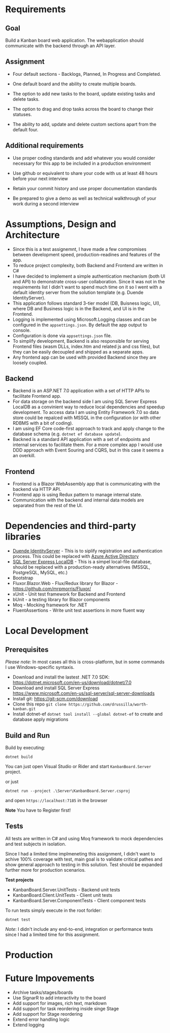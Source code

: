 # Requirements

## Goal
Build a Kanban board web application. The webapplication should communicate
with the backend through an API layer.

## Assignment

* Four default sections - Backlogs, Planned, In Progress and Completed.

* One default board and the ability to create multiple boards.

* The option to add new tasks to the board, update existing tasks and delete tasks.

* The option to drag and drop tasks across the board to change their statuses.

* The ability to add, update and delete custom sections apart from the default
four.

## Additional requirements

* Use proper coding standards and add whatever you would consider necessary
for this app to be included in a production environment

* Use github or equivalent to share your code with us at least 48 hours before your
next interview

* Retain your commit history and use proper documentation standards

* Be prepared to give a demo as well as technical walkthrough of your work
during a second interview 

# Assumptions, Design and Architecture

* Since this is a test assignemnt, I have made a few compromises between development speed, production-readines and features of the app.
* To reduce project complexity, both Backend and Frontend are written in C#
* I have decided to implement a simple authentication mechanism (both UI and API) to demonstrate cross-user collaboration. Since it was not in the requirements list I didn't want to spend much time on it so I went with a default identity server from the solution template (e.g. Duende IdentityServer).
* This application follows standard 3-tier model (DB, Buisness logic, UI), where DB and Business logic is in the Backend, and UI is in the Frontend.
* Logging is implemented using Microsoft.Logging classes and can be configured in the `appsettings.json`. By default the app output to console.
* Configuration is done via `appsettings.json` file.
* To simplify development, Backend is also responsible for serving Frontend files (wasm DLLs, index.htm and related js and css files), but they can be easily decoupled and shipped as a separate apps.
* Any frontend app can be used with provided Backend since they are loosely coupled.

## Backend

* Backend is an ASP.NET 7.0 application with a set of HTTP APIs to facilitate Frontend app.
* For data storage on the backend side I am using SQL Server Express LocalDB as a convinient way to reduce local dependencies and speedup development. To access data I am using Entity Framework 7.0 so data store could be repalced with MSSQL in the configuration (or with other RDBMS with a bit of coding).
* I am using EF Core code-first approach to track and apply change to the database schema (e.g. `dotnet ef database update`).
* Backned is a standard API application with a set of endpoints and internal services to facilitate them. For a more complex app I would use DDD approach with Event Souring and CQRS, but in this case it seems a an overkill.

## Frontend

* Frontend is a Blazor WebAssembly app that is communicating with the backend via HTTP API.
* Frontend app is using Redux pattern to manage internal state.
* Communication with the backend and internal data models are separated from the rest of the UI.

# Dependencies and third-party libraries

- [Duende IdentityServer](https://duendesoftware.com/products/identityserver) - This is to siplify registration and authentication process. This could be replaced with [Azure Active Directory](https://github.com/dotnet/aspnetcore/blob/main/src/Identity/README.md)
- [SQL Server Express LocalDB](https://learn.microsoft.com/en-us/sql/database-engine/configure-windows/sql-server-express-localdb?view=sql-server-ver16) - This is a simpel local-file database, should be replaced with a production-ready alternatives (MSSQL, PostgreSQL, MySQL, etc.)
- Bootstrap
- Fluxor.Blazor.Web - Flux/Redux library for Blazor - https://github.com/mrpmorris/Fluxor/
- xUnit - Unit test framework for Backend and Frontend
- bUnit - a testing library for Blazor components
- Moq - Mocking framework for .NET
- FluentAssertions - Write unit test assertions in more fluent way

# Local Development

## Prerequisites

*Please note:* In most cases all this is cross-platform, but in some commands I use Windows-specific syntaxis.

- Download and install the lastest .NET 7.0 SDK: https://dotnet.microsoft.com/en-us/download/dotnet/7.0
- Download and install SQL Server Express https://www.microsoft.com/en-us/sql-server/sql-server-downloads
- Install git: https://git-scm.com/download
- Clone this repo `git clone https://github.com/drussilla/worth-kanban.git`
- Install dotnet-ef `dotnet tool install --global dotnet-ef` to create and database apply migrations

## Build and Run

Build by executing:
```
dotnet build
```

You can just open Visual Studio or Rider and start `KanbanBoard.Server` project.

or just

```
dotnet run --project .\Server\KanbanBoard.Server.csproj
```

and open `https://localhost:7185` in the browser

**Note** You have to Register first!

## Tests

All tests are written in C# and using Moq framework to mock dependencies and test subjects in isolation.

Since I had a limited time implmeneting this assignment, I didn't want to achive 100% coverage with test, main goal is to validate critical pathes and show general approach to testing in this solution. Test should be expanded further more for production scenarios.

**Test projects**
* KanbanBoard.Server.UnitTests - Backend unit tests 
* KanbanBoard.Client.UnitTests - Client unit tests 
* KanbanBoard.Server.ComponentTests - Client component tests

To run tests simply execute in the root forlder:
```
dotnet test
```

_Note_: I didn't include any end-to-end, integration or performance tests since I had a limited time for this assignment.

# Production

# Future Impovements

* Archive tasks/stages/boards
* Use SignarR to add interactivity to the board
* Add support for images, rich text, markdown
* Add support for task reordering inside singe Stage
* Add support for Stage reordering
* Extend error handling logic
* Extend logging

